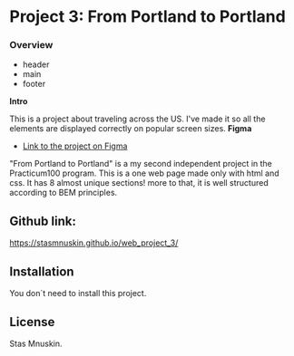 # Project 3: From Portland to Portland

### Overview
* header
* main
* footer

**Intro**

This is a project about traveling across the US. I've made it so all the elements are displayed correctly on popular screen sizes. 
**Figma**

* [Link to the project on Figma](https://www.figma.com/file/AtbNbstbxWPcMqvF061V0R/Sprint-3%3A-From-Portland-to-Portland-%7C-desktop-%2B-mobile?node-id=0%3A1)


"From Portland to Portland" is a my second independent project in the Practicum100 program. This is a one web page made only with html and css.
It has 8 almost unique sections!
more to that, it is well structured according to BEM principles. 

## Github link:
https://stasmnuskin.github.io/web_project_3/
## Installation
You don`t need to install this project.

## License
Stas Mnuskin.
